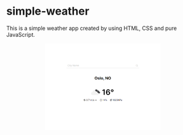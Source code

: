 # simple-weather

This is a simple weather app created by using HTML, CSS and pure JavaScript.

<p align="center" width="100%">
  <img width="60%" src="./thumbnail.png">
</p>
